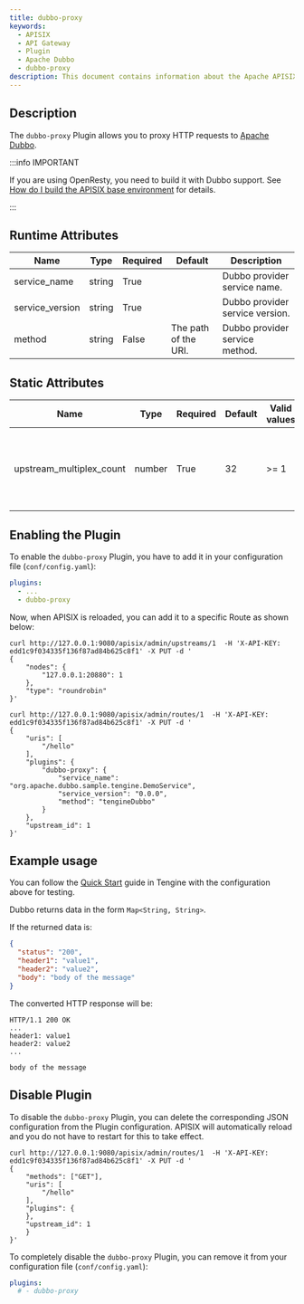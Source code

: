 ```yaml
---
title: dubbo-proxy
keywords:
  - APISIX
  - API Gateway
  - Plugin
  - Apache Dubbo
  - dubbo-proxy
description: This document contains information about the Apache APISIX dubbo-proxy Plugin.
---
```


<!--
#
# Licensed to the Apache Software Foundation (ASF) under one or more
# contributor license agreements.  See the NOTICE file distributed with
# this work for additional information regarding copyright ownership.
# The ASF licenses this file to You under the Apache License, Version 2.0
# (the "License"); you may not use this file except in compliance with
# the License.  You may obtain a copy of the License at
#
#     http://www.apache.org/licenses/LICENSE-2.0
#
# Unless required by applicable law or agreed to in writing, software
# distributed under the License is distributed on an "AS IS" BASIS,
# WITHOUT WARRANTIES OR CONDITIONS OF ANY KIND, either express or implied.
# See the License for the specific language governing permissions and
# limitations under the License.
#
-->

## Description

The `dubbo-proxy` Plugin allows you to proxy HTTP requests to [Apache Dubbo](https://dubbo.apache.org/en/index.html).

:::info IMPORTANT

If you are using OpenResty, you need to build it with Dubbo support. See [How do I build the APISIX base environment](./../FAQ.md#how-do-i-build-the-apisix-base-environment) for details.

:::

## Runtime Attributes

| Name            | Type   | Required | Default              | Description                     |
| --------------- | ------ | -------- | -------------------- | ------------------------------- |
| service_name    | string | True     |                      | Dubbo provider service name.    |
| service_version | string | True     |                      | Dubbo provider service version. |
| method          | string | False    | The path of the URI. | Dubbo provider service method.  |

## Static Attributes

| Name                     | Type   | Required | Default | Valid values | Description                                                     |
| ------------------------ | ------ | -------- | ------- | ------------ | --------------------------------------------------------------- |
| upstream_multiplex_count | number | True | 32      | >= 1         | Maximum number of multiplex requests in an upstream connection. |

## Enabling the Plugin

To enable the `dubbo-proxy` Plugin, you have to add it in your configuration file (`conf/config.yaml`):

```yaml title="conf/config.yaml"
plugins:
  - ...
  - dubbo-proxy
```

Now, when APISIX is reloaded, you can add it to a specific Route as shown below:

```shell
curl http://127.0.0.1:9080/apisix/admin/upstreams/1  -H 'X-API-KEY: edd1c9f034335f136f87ad84b625c8f1' -X PUT -d '
{
    "nodes": {
        "127.0.0.1:20880": 1
    },
    "type": "roundrobin"
}'

curl http://127.0.0.1:9080/apisix/admin/routes/1  -H 'X-API-KEY: edd1c9f034335f136f87ad84b625c8f1' -X PUT -d '
{
    "uris": [
        "/hello"
    ],
    "plugins": {
        "dubbo-proxy": {
            "service_name": "org.apache.dubbo.sample.tengine.DemoService",
            "service_version": "0.0.0",
            "method": "tengineDubbo"
        }
    },
    "upstream_id": 1
}'
```

## Example usage

You can follow the [Quick Start](https://github.com/alibaba/tengine/tree/master/modules/mod_dubbo#quick-start) guide in Tengine with the configuration above for testing.

Dubbo returns data in the form `Map<String, String>`.

If the returned data is:

```json
{
  "status": "200",
  "header1": "value1",
  "header2": "value2",
  "body": "body of the message"
}
```

The converted HTTP response will be:

```
HTTP/1.1 200 OK
...
header1: value1
header2: value2
...

body of the message
```

## Disable Plugin

To disable the `dubbo-proxy` Plugin, you can delete the corresponding JSON configuration from the Plugin configuration. APISIX will automatically reload and you do not have to restart for this to take effect.

```shell
curl http://127.0.0.1:9080/apisix/admin/routes/1  -H 'X-API-KEY: edd1c9f034335f136f87ad84b625c8f1' -X PUT -d '
{
    "methods": ["GET"],
    "uris": [
        "/hello"
    ],
    "plugins": {
    },
    "upstream_id": 1
    }
}'
```

To completely disable the `dubbo-proxy` Plugin, you can remove it from your configuration file (`conf/config.yaml`):

```yaml title="conf/config.yaml"
plugins:
  # - dubbo-proxy
```
